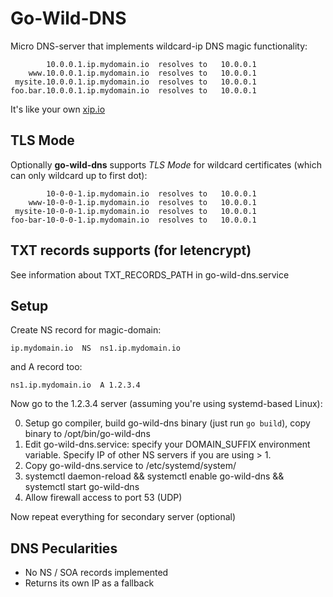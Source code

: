 # Go-Wild-DNS

Micro DNS-server that implements wildcard-ip DNS magic functionality: 

```
        10.0.0.1.ip.mydomain.io  resolves to   10.0.0.1
    www.10.0.0.1.ip.mydomain.io  resolves to   10.0.0.1
 mysite.10.0.0.1.ip.mydomain.io  resolves to   10.0.0.1
foo.bar.10.0.0.1.ip.mydomain.io  resolves to   10.0.0.1
```

It's like your own [xip.io](http://xip.io)

## TLS Mode

Optionally **go-wild-dns** supports *TLS Mode* for wildcard certificates (which can only wildcard up to first dot): 
 
```
        10-0-0-1.ip.mydomain.io  resolves to   10.0.0.1
    www-10-0-0-1.ip.mydomain.io  resolves to   10.0.0.1
 mysite-10-0-0-1.ip.mydomain.io  resolves to   10.0.0.1
foo-bar-10-0-0-1.ip.mydomain.io  resolves to   10.0.0.1
```

## TXT records supports (for letencrypt)

See information about TXT_RECORDS_PATH in go-wild-dns.service 

## Setup 

Create NS record for magic-domain: 
```
ip.mydomain.io 	NS 	ns1.ip.mydomain.io
```
and A record too: 
```
ns1.ip.mydomain.io  A 1.2.3.4
```

Now go to the 1.2.3.4 server (assuming you're using systemd-based Linux): 

0. Setup go compiler, build go-wild-dns binary (just run `go build`), copy binary to /opt/bin/go-wild-dns 
1. Edit go-wild-dns.service: specify your DOMAIN_SUFFIX environment variable. Specify IP of other NS servers if you are using > 1.
2. Copy go-wild-dns.service to /etc/systemd/system/
3. systemctl daemon-reload && systemctl enable go-wild-dns && systemctl start go-wild-dns 
4. Allow firewall access to port 53 (UDP)

Now repeat everything for secondary server (optional)


## DNS Pecularities 

- No NS / SOA records implemented
- Returns its own IP as a fallback 
